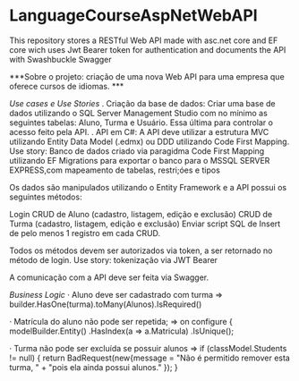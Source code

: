 # LanguageCourseAspNetWebAPI
This repository stores a RESTful Web API made with asc.net core and EF core wich uses Jwt Bearer token for authentication and documents the API with Swashbuckle Swagger

***Sobre o projeto: criação de uma nova Web API para uma empresa que oferece cursos de idiomas. ***

*Use cases e Use Stories*
 . Criação da base de dados: Criar uma base de dados utilizando o SQL Server Management Studio com no mínimo as seguintes tabelas: Aluno, Turma e Usuário. Essa última para controlar o acesso feito pela API.
 . API em C#: A API deve utilizar a estrutura MVC utilizando Entity Data Model (.edmx) ou DDD utilizando Code First Mapping.
 Use story: Banco de dados criado via paragidma Code First Mapping utilizando EF Migrations para exportar o banco para o MSSQL SERVER EXPRESS,com mapeamento de tabelas, restri;óes e tipos
  
 Os dados são manipulados utilizando o Entity Framework e a API possui os seguintes métodos:

Login 
CRUD de Aluno (cadastro, listagem, edição e exclusão) 
CRUD de Turma (cadastro, listagem, edição e exclusão)
Enviar script SQL de Insert de pelo menos 1 registro em cada CRUD.

Todos os métodos devem ser autorizados via token, a ser retornado no método de login.
Use story: tokenização via JWT Bearer

A comunicação com a API deve ser feita via Swagger.

*Business Logic*
·   Aluno deve ser cadastrado com turma => builder.HasOne(turma).toMany(Alunos).IsRequired()

·   Matrícula do aluno não pode ser repetida; => on configure { modelBuilder.Entity<Aluno>()
            .HasIndex(a => a.Matricula)
            .IsUnique();

·  Turma não pode ser excluída se possuir alunos =>                 if (classModel.Students != null)
                {
                    return BadRequest(new{message = "Não é permitido remover esta turma, " +
                    "pois ela ainda possui alunos."
                    });
                }
